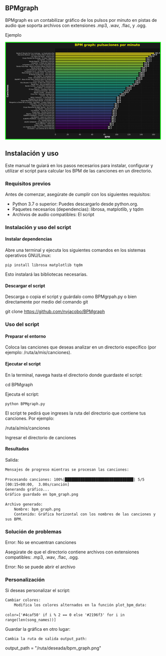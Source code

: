 ## BPMgraph 

BPMgraph es un contabilizar gráfico de los pulsos por minuto en pistas de audio que soporta archivos con extensiones .mp3, .wav, .flac, y .ogg.

Ejemplo 

[![Ejemplo](BPMgraph.png)](BPMgraph.png)

## Instalación y uso 

Este manual te guiará en los pasos necesarios para instalar, configurar y utilizar el script para calcular los BPM de las canciones en un directorio.

### Requisitos previos 

Antes de comenzar, asegúrate de cumplir con los siguientes requisitos:

-    Python 3.7 o superior: Puedes descargarlo desde python.org.
-    Paquetes necesarios (dependencias): librosa, matplotlib, y tqdm
-    Archivos de audio compatibles: El script 

### Instalación y uso del script

#### Instalar dependencias

Abre una terminal y ejecuta los siguientes comandos en los sistemas operativos GNU/Linux:

    pip install librosa matplotlib tqdm

Esto instalará las bibliotecas necesarias.

#### Descargar el script

Descarga o copia el script y guárdalo como BPMgrpah.py o bien directamente por medio del comando git

  git clone https://github.com/nvjacobo/BPMgraph
    

### Uso del script

#### Preparar el entorno

Coloca las canciones que deseas analizar en un directorio específico (por ejemplo: /ruta/a/mis/canciones).

#### Ejecutar el script

En la terminal, navega hasta el directorio donde guardaste el script:

   cd BPMgraph

Ejecuta el script:

    python BPMgraph.py
    
El script te pedirá que ingreses la ruta del directorio que contiene tus canciones. Por ejemplo:
    
    
   /ruta/a/mis/canciones

Ingresar el directorio de canciones

#### Resultados 

Salida:

    Mensajes de progreso mientras se procesan las canciones:

    Procesando canciones: 100%|███████████████████████████████| 5/5 [00:15<00:00,  3.00s/canción]
    Generando gráfico...
    Gráfico guardado en bpm_graph.png

    Archivo generado:
        Nombre: bpm_graph.png
        Contenido: Gráfica horizontal con los nombres de las canciones y sus BPM.

###  Solución de problemas
   
   Error: No se encuentran canciones

Asegúrate de que el directorio contiene archivos con extensiones compatibles: .mp3, .wav, .flac, .ogg.

   Error: No se puede abrir el archivo

###  Personalización

Si deseas personalizar el script:

    Cambiar colores:
        Modifica los colores alternados en la función plot_bpm_data:

    color=['#4caf50' if i % 2 == 0 else '#2196f3' for i in range(len(song_names))]

Guardar la gráfica en otro lugar:

    Cambia la ruta de salida output_path:

output_path = "/ruta/deseada/bpm_graph.png"


